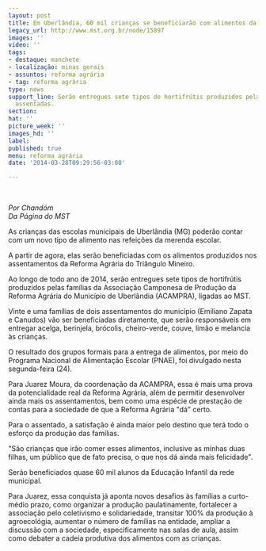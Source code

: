 ```yaml
---
layout: post
title: Em Uberlândia, 60 mil crianças se beneficiarão com alimentos da Reforma Agrária
legacy_url: http://www.mst.org.br/node/15897
images: ''
video: ''
tags:
- destaque: manchete
- localização: minas gerais
- assuntos: reforma agrária
- tag: reforma agrária
type: news
support_line: Serão entregues sete tipos de hortifrútis produzidos pelas famílias
  assentadas.
section: 
hat: ''
picture_week: ''
images_hd: ''
label: 
published: true
menu: reforma agrária
date: '2014-03-28T09:29:56-03:00'

---
```

<p>&nbsp;</p><p><em>Por Chandóm<br>Da Página do MST</em></p><p>As crianças das escolas municipais de Uberlândia (MG) poderão contar com um novo tipo de alimento nas refeições da merenda escolar.&nbsp;</p><p>A partir de agora, elas serão beneficiadas com os alimentos produzidos nos assentamentos da Reforma Agrária do Triângulo Mineiro.</p><p>Ao longo de todo ano de 2014, serão entregues sete tipos de hortifrútis produzidos pelas famílias da Associação Camponesa de Produção da Reforma Agrária do Município de Uberlândia (ACAMPRA), ligadas ao MST.</p><p>Vinte e uma famílias de dois assentamentos do município (Emiliano Zapata e Canudos) vão ser beneficiadas diretamente, que serão responsáveis em entregar acelga, berinjela, brócolis, cheiro-verde, couve, limão e melancia às crianças.</p><p>O resultado dos grupos formais para a entrega de alimentos, por meio do Programa Nacional de Alimentação Escolar (PNAE), foi divulgado nesta segunda-feira (24).</p><p>Para Juarez Moura, da coordenação da ACAMPRA, essa é mais uma prova da potencialidade real da Reforma Agrária, além de permitir desenvolver ainda mais os assentamentos, bem como uma espécie de prestação de contas para a sociedade de que a Reforma Agrária "dá" certo.</p><p>Para o assentado, a satisfação é ainda maior pelo destino que terá todo o esforço da produção das famílias.&nbsp;</p><p>"São crianças que irão comer esses alimentos, inclusive as minhas duas filhas, um público que de fato precisa, o que nos dá ainda mais felicidade".</p><p>Serão beneficiados quase 60 mil alunos da Educação Infantil da rede municipal.</p><p>Para Juarez, essa conquista já aponta novos desafios às famílias a curto-médio prazo, como organizar a produção paulatinamente, fortalecer a associação pelo coletivismo e solidariedade, transitar 100% da produção à agroecológia, aumentar o número de famílias na entidade, ampliar a discussão com a sociedade, especificamente nas salas de aula, assim como debater a cadeia produtiva dos alimentos com as crianças.</p><div>&nbsp;</div>
